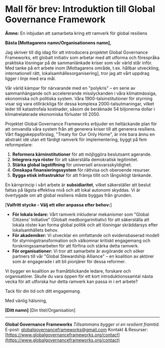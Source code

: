 # Mall för brev: Introduktion till Global Governance Framework

**Ämne:** En inbjudan att samarbeta kring ett ramverk för global resiliens

**Bästa [Mottagarens namn/Organisationens namn],**

Jag skriver till dig idag för att introducera projektet Global Governance Frameworks, ett globalt initiativ som arbetar med att utforma och förespråka praktiska lösningar på de sammanlänkade kriser som vår värld står inför. Med tanke på ert arbete inom [Mottagarens område, t.ex. hållbar utveckling, internationell rätt, lokalsamhällesorganisering], tror jag att vårt uppdrag ligger i linje med era mål.

Vår värld kämpar för närvarande med en "polykris" – en serie av sammanhängande och accelererande misslyckanden i våra klimatmässiga, ekonomiska och politiska system. Våra 1900-talsinstitutioner för styrning visar sig vara otillräckliga för dessa komplexa 2000-talsutmaningar, vilket leder till katastrofala kostnader, såsom de beräknade 54 biljonerna dollar i klimatrelaterade ekonomiska förluster till 2050.

Projektet Global Governance Frameworks erbjuder en heltäckande plan för att omvandla våra system från att generera kriser till att generera resiliens. Vårt flaggskeppsförslag, "Treaty for Our Only Home", är inte bara ännu en abstrakt idé utan ett färdigt ramverk för implementering, byggt på fem reformpelare:

1.  **Reformera kärninstitutioner** för att möjliggöra beslutsamt agerande.
2.  **Integrera nya röster** för att säkerställa demokratisk legitimitet.
3.  **Stärka global lagstiftning** för universell ansvarsskyldighet.
4.  **Omskapa finansieringssystem** för rättvisa och oberoende resurser.
5.  **Bygga etisk infrastruktur** för att främja tillit och långsiktigt tänkande.

En kärnprincip i vårt arbete är **subsidiaritet**, vilket säkerställer att beslut fattas på lägsta effektiva nivå och att lokal autonomi skyddas. Vi är övertygade om att global resiliens måste byggas från grunden.

[**Valfritt stycke - Välj ett eller anpassa efter behov:**]

* **För lokala ledare:** Vårt ramverk inkluderar mekanismer som "Global Citizens' Initiative" (Globalt medborgarinitiativ) för att säkerställa att lokala röster kan forma global politik och att lösningar skräddarsys efter lokalsamhällets behov.
* **För akademiker:** Vi utvecklar en omfattande och evidensbaserad modell för styrningstransformation och välkomnar kritiskt engagemang och forskningssamarbeten för att förfina och stärka detta ramverk.
* **För organisationer:** Vi tror att samarbete är avgörande och söker partners till vår "Global Stewardship Alliance" – en koalition av aktörer som är engagerade i att bli pionjärer för dessa reformer.

Vi bygger en koalition av framåtblickande ledare, forskare och organisatörer. Skulle du vara öppen för ett kort introduktionssamtal nästa vecka för att utforska hur detta ramverk kan passa in i ert arbete?

Tack för din tid och ditt engagemang.

Med vänlig hälsning,

**[Ditt namn]**
[Din titel/Organisation]

---
**Global Governance Frameworks**
*Tillsammans bygger vi en resilient framtid.*
E-post: globalgovernanceframeworks@gmail.com
Kontakt & Resurser: [https://www.globalgovernanceframeworks.org/contact](https://www.globalgovernanceframeworks.org/contact)
